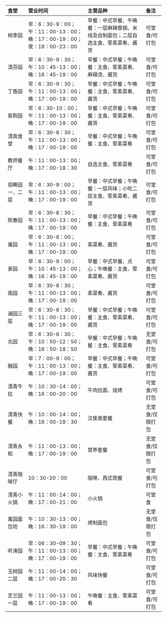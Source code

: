 | 食堂 | 营业时间 | 主营品种 | 备注 |
|:---|:---|:---|:---|
| 桃李园 | 早：6：30-9：00；午：11：00-13：00；晚：17：00-19：00；夜：19：00-23：00 | 早餐：中式早餐、午晚餐：一层麻辣香锅、米线及自制面包；二层自选主食、荤素菜肴、酱货 | 可堂食/可打包 |
| 清芬园 | 早：6：30-9：30；午：10：45-13：00；晚：16：45-19：00 | 早餐：中式早餐；午晚餐：主食、荤素菜肴、麻辣烫、酱货 | 可堂食/可打包 |
| 丁香园 | 早：6：30-9：30；午：11：00-13：00；晚：17：00-19：00 | 早餐：中式早餐；午晚餐：主食、荤素菜肴、酱货 | 可堂食/可打包 |
| 紫荆园 | 早：6：30-10：00；午：11：00-13：00；晚：17：00-19：00 | 早餐：中式早餐；午晚餐：主食、荤素菜肴、酱货 | 可堂食/可打包 |
| 清真食堂 | 早：6：30-8：30；午：11：00-13：00；晚：17：00-19：00 | 早餐：中式早餐；午晚餐：主食、荤素菜肴 | 可堂食/可打包 |
| 教师餐厅 | 午：11：00-13：00；晚：17：00-18：30 | 自选主食、荤素菜肴 | 可堂食/可打包 |
| 观畴园一、二层 | 早：6：30-9：00；午：11：00-13：00；晚：17：00-19：00 | 早餐：中式早餐；午晚餐：一层风味；小吃二层主食、荤素菜肴、酱货 | 可堂食/可打包 |
| 熙春园 | 早：6：30-8：30；午：11：00-13：00；晚：17：00-19：00 | 早餐：中式早餐；午晚餐：主食、荤素菜肴 | 可堂食/可打包 |
| 寓园 | 早：6：30-8：00；午：11：00-13：00；晚：17：00-19：00 | 素菜肴、酱货 | 可堂食/可打包 |
| 家园 | 早：6：30-9：00；午：10：45-13：00；晚：16：45-19：00 | 早餐：中式早餐、点心；午晚餐：主食、荤素菜肴、酱货 | 可堂食/可打包 |
| 南园 | 早：6：30-8：30；午：11：00-13：00；晚：17：00-19：00 | 素菜肴、酱货 | 可堂食/可打包 |
| 澜园三层 | 早：6：30-8：30；午：11：00-13：00；晚：17：00-19：00 | 早餐：中式早餐；午晚餐：主食、荤素菜肴、酱货 | 可堂食/可打包 |
| 北园 | 早：6：30-8：30；午：10：50-12：50；晚：16：50-18：50 | 早餐：中式早餐；午晚餐：主食、荤素菜肴 | 无堂食/可打包 |
| 融园 | 早：7：00-9：00；午：11：00-13：00；晚：17：00-19：00 | 早餐：中式早餐；午晚餐：主食、荤素菜肴、酱货 | 可堂食/可打包 |
| 清青牛拉 | 午：10：30-14：00；晚：16：00-20：00 | 牛肉拉面、烧烤 | 可堂食/可打包 |
| 清青快餐 | 午：10：00-14：00；晚：16：00-19：30 | 汉堡类套餐 | 无堂食/仅限打包 |
| 清青永和 | 午：11：00-13：00；晚：17：00-19：00 | 营养套餐 | 无堂食/仅限打包 |
| 清青咖啡厅 | 10：30-20：00 | 咖啡、西式简餐 | 可堂食/可打包 |
| 清青小火锅 | 午：11：00-14：00；晚：17：00-21：00 | 小火锅 | 可堂食 |
| 寓园面包坊 | 午：10：30-13：00；晚：16：30-19：00 | 烤制面包 | 无堂食/仅限打包 |
| 听涛园 | 早：06：30-09：30；午：11：00-13：00；晚：17：00-19：00 | 早餐：中式早餐；午晚餐：主食、荤素菜肴 | 可堂食/可打包 |
| 玉树园二层 | 午：11：00-14：00；晚：17：00-20：30 | 风味快餐 | 可堂食/可打包 |
| 芝兰园一层 | 午：11：00-13：00；晚：17：00-19：00 | 午晚餐：主食、荤素菜肴 | 可堂食/可打包 |
